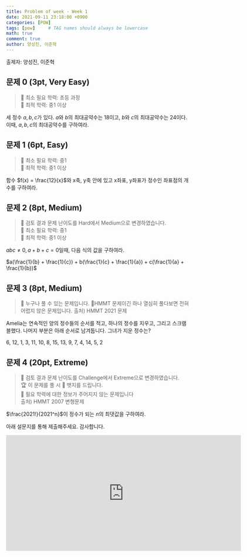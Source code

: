 ```yaml
---
title: Problem of week - Week 1
date: 2021-09-11 23:18:00 +0900
categories: [POW]
tags: [pow]     # TAG names should always be lowercase
math: true
comment: true
author: 양성진, 이준혁
---
```


출제자: 양성진, 이준혁  

## 문제 0 (3pt, Very Easy)

> 📙 최소 필요 학력: 초등 과정  
> 📔 최적 학력: 중1 이상

세 정수 $a, b, c$가 있다. $a$와 $b$의 최대공약수는 18이고, $b$와 $c$의 최대공약수는 24이다. 이때, $a, b, c$의 최대공약수를 구하여라.

## 문제 1 (6pt, Easy)

> 📙 최소 필요 학력: 중1  
> 📔 최적 학력: 중1 이상

함수 $f(x) = \frac{12}{x}$와 x축, y축 안에 있고 x좌표, y좌표가 정수인 좌표점의 개수를 구하여라.

## 문제 2 (8pt, Medium)

> 📣 검토 결과 문제 난이도를 Hard에서 Medium으로 변경하였습니다.  
> 📙 최소 필요 학력: 중1  
> 📔 최적 학력: 중1 이상

$abc \neq 0, a+b+c=0$일때, 다음 식의 값을 구하여라.

$a(\frac{1}{b} + \frac{1}{c}) + b(\frac{1}{c} + \frac{1}{a}) + c(\frac{1}{a} + \frac{1}{b})$

## 문제 3 (8pt, Medium)

> 📙 누구나 풀 수 있는 문제입니다. 
> 📔HMMT 문제이긴 하나 열심히 풀다보면 전혀 어렵지 않은 문제입니다.
> 출처) HMMT 2021 문제

Amelia는 연속적인 양의 정수들의 순서를 적고, 하나의 정수를 지우고, 그리고 스크램블했다.
나머지 부분은 아래 순서로 남겨둡니다. 그녀가 지운 정수는?

6, 12, 1, 3, 11, 10, 8, 15, 13, 9, 7, 4, 14, 5, 2


## 문제 4 (20pt, Extreme)

> 📣 검토 결과 문제 난이도를 Challenge에서 Extreme으로 변경하였습니다.  
> 🏆 이 문제를 풀 시 🔢 뱃지를 드립니다.  
> 📙 필요 학력에 대한 정보가 주어지지 않는 문제입니다  
> 출처) HMMT 2007 변형문제

$\frac{2021!}{2021^n}$이 정수가 되는 $n$의 최댓값을 구하여라.

아래 설문지를 통해 제출해주세요. 감사합니다.

<iframe src="https://docs.google.com/forms/d/e/1FAIpQLSfE6yChjbi4lUS4khGkiIEN_Ymqp97xnTX_qNpoGBmQsUHN2Q/viewform?embedded=true" width="640" height="315" frameborder="0" marginheight="0" marginwidth="0">Loading…</iframe>
